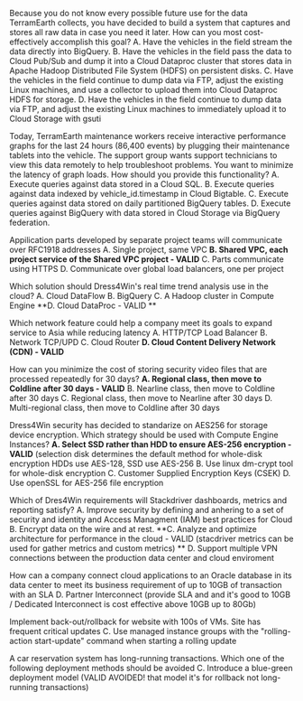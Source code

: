 Because you do not know every possible future use for the data TerramEarth collects, you have decided to build a system that captures and stores all raw data in case you need it later. How can you most cost-effectively accomplish this goal?
A. Have the vehicles in the field stream the data directly into BigQuery.
B. Have the vehicles in the field pass the data to Cloud Pub/Sub and dump it into a Cloud Dataproc cluster that stores data in Apache Hadoop Distributed File System (HDFS) on persistent disks.
C. Have the vehicles in the field continue to dump data via FTP, adjust the existing Linux machines, and use a collector to upload them into Cloud Dataproc HDFS for storage.
D. Have the vehicles in the field continue to dump data via FTP, and adjust the existing Linux machines to immediately upload it to Cloud Storage with gsuti

Today, TerramEarth maintenance workers receive interactive performance graphs for the last 24 hours (86,400 events) by plugging their maintenance tablets into the vehicle. The support group wants support technicians to view this data remotely to help troubleshoot problems. You want to minimize the latency of graph loads. How should you provide this functionality?
A. Execute queries against data stored in a Cloud SQL.
B. Execute queries against data indexed by vehicle_id.timestamp in Cloud Bigtable.
C. Execute queries against data stored on daily partitioned BigQuery tables.
D. Execute queries against BigQuery with data stored in Cloud Storage via BigQuery federation.

Appilication parts developed by separate project teams will communicate over RFC1918 addresses 
A. Single project, same VPC
**B. Shared VPC, each project service of the Shared VPC project - VALID**
C. Parts communicate using HTTPS
D. Communicate over global load balancers, one per project 

Which solution should Dress4Win's real time trend analysis use in the cloud? 
A. Cloud DataFlow
B. BigQuery
C. A Hadoop cluster in Compute Engine
**D. Cloud DataProc - VALID **

Which network feature could help a company meet its goals to expand service to Asia while reducing latency
A. HTTP/TCP Load Balancer
B. Network TCP/UPD
C. Cloud Router
**D. Cloud Content Delivery Network (CDN) - VALID**

How can you minimize the cost of storing security video files that are processed repeatedly for 30 days?
**A. Regional class, then move to Coldline after 30 days - VALID**
B. Nearline class, then move to Coldline after 30 days 
C. Regional class, then move to Nearline after 30 days
D. Multi-regional class, then move to Coldline after 30 days 

Dress4Win security has decided to standarize on AES256 for storage device encryption. Which strategy should be used with Compute Engine Instances?
**A. Select SSD rather than HDD to ensure AES-256 encryption - VALID** (selection disk determines the default method for whole-disk encryption HDDs use AES-128, SSD use AES-256 
B. Use linux dm-crypt tool for whole-disk encryption
C. Customer Supplied Encryption Keys (CSEK) 
D. Use openSSL for AES-256 file encryption

Which of Dres4Win requirements will Stackdriver dashboards, metrics and reporting satisfy?
A. Improve security by defining and anhering to a set of security and identity and Access Managment (IAM) best practices for Cloud 
B. Encrypt data on the wire and at rest.
**C. Analyze and optimize architecture for performance in the cloud - VALID (stacdriver metrics can be used for gather metrics and custom metrics) **
D. Support multiple VPN connections between the production data center and cloud enviroment 

How can a company connect cloud applications to an Oracle database in its data center to meet its business requirement of up to 10GB of transaction with an SLA 
D. Partner Interconnect (provide SLA and and it's good to 10GB / Dedicated Interconnect is cost effective above 10GB up to 80Gb) 

Implement back-out/rollback for website with 100s of VMs. Site has frequent critical updates
C. Use managed instance groups with the "rolling-action start-update" command when starting a rolling update 

A car reservation system has long-running transactions. Which one of the following deployment methods should be avoided 
C. Introduce a blue-green deployment model (VALID AVOIDED! that model it's for rollback not long-running transactions) 
